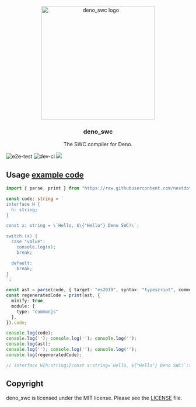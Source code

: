 <br />
<p align="center">
  <a href="https://github.com/divy-beta/deno_swc">
    <img src="https://raw.githubusercontent.com/nestdotland/deno_swc/master/assets/deno_swc.png" alt="deno_swc logo" width="310">
  </a>
  <h3 align="center">deno_swc</h3>

  <p align="center">
    The SWC compiler for Deno.
 </p>
</p>

![e2e-test](https://github.com/nestdotland/deno_swc/workflows/e2e-test/badge.svg)
![dev-ci](https://github.com/nestdotland/deno_swc/workflows/dev-ci/badge.svg)
![](https://img.shields.io/github/v/release/nestdotland/deno_swc?style=plastic)

## Usage [example code](./examples/print.ts)

```typescript
import { parse, print } from "https://raw.githubusercontent.com/nestdotland/deno_swc/master/mod.ts";

const code: string = `
interface H {
  h: string;
}

const x: string = \`Hello, $\{"Hello"} Deno SWC!\`;

switch (x) {
  case "value":
    console.log(x);
    break;

  default:
    break;
}
`;

const ast = parse(code, { target: "es2019", syntax: "typescript", comments: true });
const regeneratedCode = print(ast, {
  minify: true,
  module: {
    type: "commonjs"
  },
}).code;

console.log(code);
console.log(''); console.log(''); console.log('');
console.log(ast);
console.log(''); console.log(''); console.log('');
console.log(regeneratedCode);

// interface H{h:string;}const x:string=`Hello, ${"Hello"} Deno SWC!`;switch(x){case "value":console.log(x);break;default:break}
```

## Copyright

deno_swc is licensed under the MIT license. Please see the [LICENSE](LICENSE) file.
